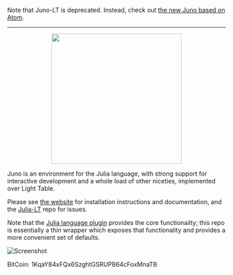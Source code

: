 Note that Juno-LT is deprecated. Instead, check out [the new Juno based on Atom](http://junolab.org/).


----------------------------

<p align="center">
  <img src="juno.png" width="300px" style="margin-left:auto;margin-right:auto;" />
</p>

Juno is an environment for the Julia language, with strong support for interactive development and a whole load of other niceties, implemented over Light Table.

Please see [the website](http://junolab.org/docs/install.html) for installation instructions and documentation, and the [Julia-LT](https://github.com/one-more-minute/Julia-LT/issues) repo for issues.

Note that the [Julia language plugin](https://github.com/one-more-minute/Julia-LT) provides the core functionailty; this repo is essentially a thin wrapper which exposes that functionality and provides a more convenient set of defaults.

![Screenshot](screenshot.png)

BitCoin: 1KqaY84xFQx6SzghtGSRUPB64cFoxMnaTB
